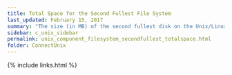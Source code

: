 ```yaml
---
title: Total Space for the Second Fullest File System
last_updated: February 15, 2017
summary: "The size (in MB) of the second fullest disk on the Unix/Linux host."
sidebar: c_unix_sidebar
permalink: unix_component_filesystem_secondfullest_totalspace.html
folder: ConnectUnix
---
```



{% include links.html %}

